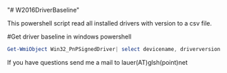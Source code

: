 "# W2016DriverBaseline"

This powershell script read all installed drivers with version to a csv file.

#Get driver baseline in windows powershell
```powershell
Get-WmiObject Win32_PnPSignedDriver| select devicename, driverversion | Export-Csv -Path c:\server.csv
```

If you have questions send me a mail to lauer(AT)glsh(point)net
